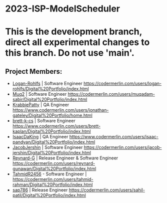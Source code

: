 # 2023-ISP-ModelScheduler
# This is the development branch, direct all experimental changes to this branch. Do not use 'main'.

## Project Members:
* [Logan-Rohlfs](https://github.com/Logan-Rohlfs) | Software Engineer
https://codermerlin.com/users/logan-rohlfs/Digital%20Portfolio/index.html
* [Muq2](https://github.com/Muq2) | Software Engineer
https://codermerlin.com/users/muqadam-sabir/Digital%20Portfolio/index.html
* [KrabbiePatty](https://github.com/KrabbiePatty) | QA Engineer
https://www.codermerlin.com/users/jonathan-gateley/Digital%20Portfolio/home.html
* [brett-k-cs](https://github.com/brett-k-cs) | Software Engineer
https://www.codermerlin.com/users/brett-kaplan/Digital%20Portfolio/index.html
* [IsaacDaKing](https://github.com/IsaacDaKing) | QA Engineer
https://www.codermerlin.com/users/isaac-pandyan/Digital%20Portfolio/index.html
* [JacobJershin](https://github.com/JacobJershin) | Software Engineer
https://codermerlin.com/users/jacob-jershin/Digital%20Portfolio/index.html
* [Reynard-G](https://github.com/Reynard-G) | Release Engineer & Software Engineer
https://codermerlin.com/users/reynard-gunawan/Digital%20Portfolio/index.html
* [TahmidR2456](https://github.com/TahmidR2456) - Software Engineer |
https://codermerlin.com/users/tahmid-rahman/Digital%20Portfolio/index.html
* [sap786](https://github.com/sap786) | Release Engineer
https://codermerlin.com/users/sahil-patil/Digital%20Portfolio/index.html

